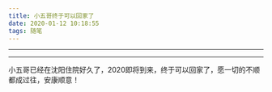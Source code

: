 ```yaml
---
title: 小五哥终于可以回家了
date: 2020-01-12 10:18:55
tags: 随笔
---
```


------



------

小五哥已经在沈阳住院好久了，2020即将到来，终于可以回家了，愿一切的不顺都成过往，安康顺意！